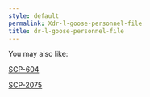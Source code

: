 ```yaml
---
style: default
permalink: Xdr-l-goose-personnel-file
title: dr-l-goose-personnel-file
---
```

You may also like:

[SCP-604](http://scp-wiki.net/scp-604)

[SCP-2075](http://scp-wiki.net/scp-2075)
